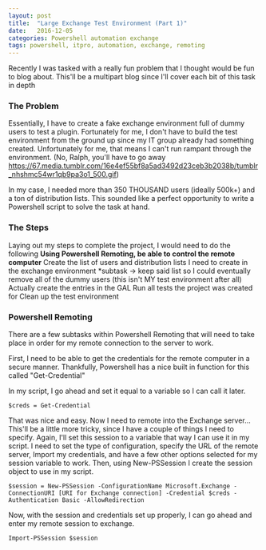 ```yaml
---
layout: post
title:  "Large Exchange Test Environment (Part 1)"
date:   2016-12-05
categories: Powershell automation exchange
tags: powershell, itpro, automation, exchange, remoting
---
```


Recently I was tasked with a really fun problem that I thought would be fun to blog about.  This'll be a multipart blog since I'll cover each bit of this task in depth

### The Problem

Essentially, I have to create a fake exchange environment full of dummy users to test a plugin.  Fortunately for me, I don't have to build the test environment from the ground up since my IT group already had something created.  Unfortunately for me, that means I can't run rampant through the environment.  (No, Ralph, you'll have to go away https://67.media.tumblr.com/16e4ef55bf8a5ad3492d23ceb3b2038b/tumblr_nhshmc54wr1qb9pa3o1_500.gif)

In my case, I needed more than 350 THOUSAND users (ideally 500k+) and a ton of distribution lists.  This sounded like a perfect opportunity to write a Powershell script to solve the task at hand.

### The Steps

Laying out my steps to complete the project, I would need to do the following
	**Using Powershell Remoting, be able to control the remote computer**
	Create the list of users and distribution lists I need to create in the exchange environment
	*subtask -> keep said list so I could eventually remove all of the dummy users (this isn't MY test environment after all)
	Actually create the entries in the GAL
	Run all tests the project was created for
	Clean up the test environment
	

### Powershell Remoting

There are a few subtasks within Powershell Remoting that will need to take place in order for my remote connection to the server to work.

First, I need to be able to get the credentials for the remote computer in a secure manner.  Thankfully, Powershell has a nice built in function for this called "Get-Credential"

In my script, I go ahead and set it equal to a variable so I can call it later.

`$creds = Get-Credential`

That was nice and easy.  Now I need to remote into the Exchange server…  This'll be a little more tricky, since I have a couple of things I need to specify.  Again, I'll set this session to a variable that way I can use it in my script.  I need to set the type of configuration, specify the URL of the remote server, Import my credentials, and have a few other options selected for my session variable to work.  Then, using New-PSSession I create the session object to use in my script.

`$session = New-PSSession -ConfigurationName Microsoft.Exchange -ConnectionURI [URI for Exchange connection] -Credential $creds -Authentication Basic -AllowRedirection`

Now, with the session and credentials set up properly, I can go ahead and enter my remote session to exchange.

`Import-PSSession $session`